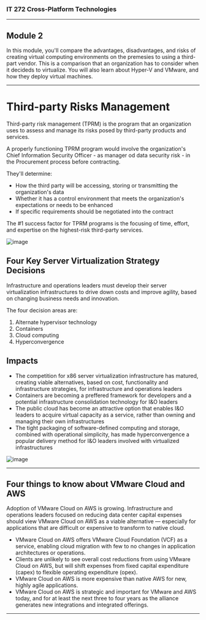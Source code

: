 ### IT 272 Cross-Platform Technologies

---------------------------------------------------

## <strong>Module 2</strong>

In this module, you'll compare the advantages, disadvantages, and risks of creating virtual computing environments on the premesies to using a third-part vendor. This is a comparison that an organization has to consider when it decideds to virtualize. You will also learn about Hyper-V and VMware, and how they deploy virtual machines. 

-----------------------------------------------------

# Third-party Risks Management

Third-party risk management (TPRM) is the program that an organization uses to assess and manage its risks posed by third-party products and services. 

A properly functioning TPRM program would involve the organization's Chief Information Security Officer - as manager od data security risk - in the Procurement process before contracting. 

They'll determine:

<ul>
  <li> How the third party will be accessing, storing or transmitting the organization's data</li>
  <li> Whether it has a control environment that meets the organization's expectations or needs to be enhanced</li> 
  <li> If specific requirements should be negotiated into the contract</li>
</ul> 

The #1 success factor for TPRM programs is the focusing of time, effort, and expertise on the highest-risk third-party services.

![image](https://user-images.githubusercontent.com/100523016/177199375-d939fce8-ea4f-45b8-91bd-82567b43f867.png)

## Four Key Server Virtualization Strategy Decisions

Infrastructure and operations leaders must develop their server virtualization infrastructures to drive down costs and improve agility, based on changing business needs and innovation.

The four decision areas are:

<ol>
  <li> Alternate hypervisor technology</li>
  <li> Containers</li>
  <li> Cloud computing</li>
  <li> Hyperconvergence</li>
</ol>

## Impacts

<ul>
  <li> The competition for x86 server virtualization infrastructure has matured, creating viable alternatives, based on cost, functionality and infrastructure strategies, for infrastructure and operations leaders</li>
  <li> Containers are becoming a preffered framework for developers and a potential infrastructure consolidation technology for I&O leaders</li>
  <li>The public cloud has become an attractive option that enables I&O leaders to acquire virtual capacity as a service, rather than owning and managing their own infrastructures</li>
  <li> The tight packaging of software-defined computing and storage, combined with operational simplicity, has made hyperconvergence a popular delivery method for I&O leaders involved with virtualized infrastructures</li>
</ul>

![image](https://user-images.githubusercontent.com/100523016/177393771-471d131d-df4f-4a7b-80b2-a2fa2ccb384c.png)

--------------------------------------------------------

## Four things to know about VMware Cloud and AWS

Adoption of VMware Cloud on AWS is growing. Infrastructure and operations leaders focused on reducing data center capital expenses should view VMware Cloud on AWS as a viable alternative — especially for applications that are difficult or expensive to transform to native cloud.

<ul>
  <li> VMware Cloud on AWS offers VMware Cloud Foundation (VCF) as a service, enabling cloud migration with few to no changes in application architectures or operations.</li>
  <li> Clients are unlikely to see overall cost reductions from using VMware Cloud on AWS, but will shift expenses from fixed capital expenditure (capex) to flexible operating expenditure (opex).</li>
  <li> VMware Cloud on AWS is more expensive than native AWS for new, highly agile applications.</li>
  <li> VMware Cloud on AWS is strategic and important for VMware and AWS today, and for at least the next three to four years as the alliance generates new integrations and integrated offerings.</li>
</ul>

------------------------------------------------------------------

